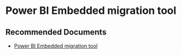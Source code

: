   <properties
	pageTitle="power bi migration tool"
	description="power bi migration tool"
	service="microsoft.PowerBIDedicated"
	resource="capacities"
	authors="pjfreitas"
	ms.author="pfreitas"	
	displayOrder="540"
	selfHelpType="generic"
	supportTopicIds="32628133"
	productPesIds="16334"
	cloudEnvironments="public, MoonCake, fairfax" 
	articleId="4d9844b6-7e15-41c3-1dac-3446b8bdcac4"
/>

# Power BI Embedded migration tool

## **Recommended Documents**

* [Power BI Embedded migration tool](https://docs.microsoft.com/power-bi/developer/migrate-tool)
